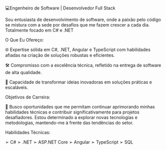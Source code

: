 
💻Engenheiro de Software | Desenvolvedor Full Stack 

Sou entusiasta de desenvolvimento de software, onde a paixão pelo código se mistura com a sede por desafios que me fazem crescer a cada dia. Totalmente focado em C# e .NET

O Que Eu Ofereço:

🌐 Expertise sólida em C#, .NET, Angular e TypeScript com habilidades afiadas na criação de soluções robustas e eficientes.

🛠️ Compromisso com a excelência técnica, refletido na entrega de software de alta qualidade.

🚀 Capacidade de transformar ideias inovadoras em soluções práticas e escaláveis.

Objetivos de Carreira:

🎯 Busco oportunidades que me permitam continuar aprimorando minhas habilidades técnicas e contribuir significativamente para projetos desafiadores. Estou determinado a explorar novas tecnologias e metodologias, mantendo-me à frente das tendências do setor.

Habilidades Técnicas:

➢ C#
➢ .NET 
➢ ASP.NET Core
➢ Angular
➢ TypeScript
➢ SQL
